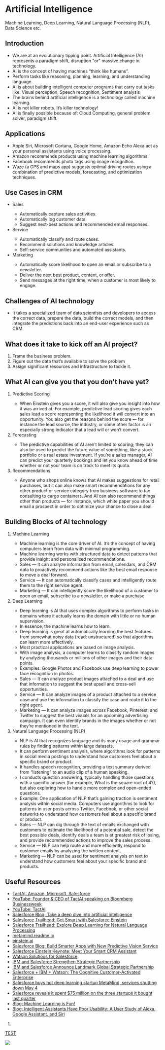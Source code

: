 # Artificial Intelligence

Machine Learning, Deep Learning, Natural Language Processing (NLP), Data Science etc.

## Introduction
<ul>
<li>We are at an evolutionary tipping point. Artificial Intelligence (AI) represents a paradigm shift, disruption "or" massive change in technology.</li>
<li>AI is the concept of having machines “think like humans”.</li>
<li>Perform tasks like reasoning, planning, learning, and understanding language.</li>
<li>AI is about building intelligent computer programs that carry out tasks like: Visual perception, Speech recognition, Sentiment analysis</li>  
<li>The brains behind artificial intelligence is a technology called machine learning.</li>
<li>AI is not killer robots. It’s killer technology!</li>
<li>AI is finally possible because of: Cloud Computing, general problem solver, paradigm shift.</li>
</ul>

## Applications
<ul>
<li>Apple Siri, Microsoft Cortana, Google Home, Amazon Echo Alexa act as your personal assistants using voice processing.</li>
<li>Amazon recommends products using machine learning algorithms.</li>
<li>Facebook recommends photo tags using image recognition.</li>
<li>Waze (a GPS and maps app) suggests optimal driving routes using a combination of predictive models, forecasting, and optimization techniques.</li>
</ul>

## Use Cases in CRM
<ul>

<li>Sales</li>
<ul>
<li>Automatically capture sales activities.</li>
<li>Automatically log customer data.</li>
<li>Suggest next-best actions and recommended email responses.</li>
</ul>

<li>Service</li>
<ul>
<li>Automatically classify and route cases.</li>
<li>Recommend solutions and knowledge articles.</li>
<li>Self-service communities and automated assistants.</li>
</ul>

<li>Marketing</li>
<ul>
<li>Automatically score likelihood to open an email or subscribe to a newsletter.</li>
<li>Deliver the next best product, content, or offer.</li>
<li>Send messages at the right time, when a customer is most likely to engage.</li>
</ul>

</ul>

## Challenges of AI technology
<ul>
<li>It takes a specialized team of data scientists and developers to access the correct data, prepare the data, build the correct models, and then integrate the predictions back into an end-user experience such as CRM.</li>
</ul>

## What does it take to kick off an AI project?
<ol type="1">
<li>Frame the business problem.</li>
<li>Figure out the data that’s available to solve the problem</li>
<li>Assign significant resources and infrastructure to tackle it.</li>
</ol>

## What AI can give you that you don't have yet?
<ol type="1">

<li>Predictive Scoring</li>
<ul>
<li>When Einstein gives you a score, it will also give you insight into how it was arrived at. For example, predictive lead scoring gives each sales lead a score representing the likelihood it will convert into an opportunity. You also get the reasons behind the score — for instance the lead source, the industry, or some other factor is an especially strong indicator that a lead will or won’t convert.</li>
</ul>

<li>Forecasting</li>
<ul>
<li>The predictive capabilities of AI aren’t limited to scoring; they can also be used to predict the future value of something, like a stock portfolio or a real estate investment. If you’re a sales manager, AI can predict your quarterly bookings and let you know ahead of time whether or not your team is on track to meet its quota.</li>
</ul>

<li>Recommendations</li>
<ul>
<li>Anyone who shops online knows that AI makes suggestions for retail purchases, but it can also make smart recommendations for any other product or service category from business software to tax consulting to cargo containers. And AI can also recommend things other than products — for instance, which white paper you should email a prospect in order to optimize your chance to close a deal.</li>
</ul>

</ol>

## Building Blocks of AI technology
<ol type="1">

<li>Machine Learning</li>
<ul>
<li>Machine learning is the core driver of AI. It’s the concept of having computers learn from data with minimal programming.</li>
<li>Machine learning works with structured data to detect patterns that provide insight and personalized recommendations.</li>
<li>Sales — It can analyze information from email, calendars, and CRM data to proactively recommend actions like the best email response to move a deal forward.</li>
<li>Service — It can automatically classify cases and intelligently route them to the right service agent.</li>
<li>Marketing — It can intelligently score the likelihood of a customer to open an email, subscribe to a newsletter, or make a purchase.</li>
</ul>

<li>Deep Learning</li>
<ul>
<li>Deep learning is AI that uses complex algorithms to perform tasks in domains where it actually learns the domain with little or no human supervision.</li>
<li>In essence, the machine learns how to learn.</li>
<li>Deep learning is great at automatically learning the best features from somewhat noisy data (read: unstructured) so that algorithms can learn more effectively.</li>
<li>Most practical applications are based on image analysis.</li>
<li>With image analysis, a computer learns to classify random images by analyzing thousands or millions of other images and their data points.</li>
<li>Examples: Google Photos and Facebook use deep learning to power face recognition in photos.</li>
<li>Sales — It can analyze product images attached to a deal and use that information to suggest the best upsell and cross-sell opportunities.</li>
<li>Service — It can analyze images of a product attached to a service case and use the information to classify the case and route it to the right agent.</li>
<li>Marketing — It can analyze images across Facebook, Pinterest, and Twitter to suggest the best visuals for an upcoming advertising campaign. It can even identify brands in the images whether or not they’re mentioned in the text.</li>
</ul>

<li>Natural Language Processing (NLP)</li>
<ul>
<li>NLP is AI that recognizes language and its many usage and grammar rules by finding patterns within large datasets.</li>
<li>It can perform sentiment analysis, where algorithms look for patterns in social media postings to understand how customers feel about a specific brand or product.</li>
<li>It handles speech recognition, providing a text summary derived from “listening” to an audio clip of a human speaking.</li>
<li>I conducts question answering, typically handling those questions with a specific answer (for example, What is the square root of 4?), but also exploring how to handle more complex and open-ended questions.</li>
<li>Example: One application of NLP that’s gaining traction is sentiment analysis within social media. Computers use algorithms to look for patterns in user posts across Twitter, Facebook, or other social networks to understand how customers feel about a specific brand or product.</li>
<li>Sales — NLP can dig through the text of emails exchanged with customers to estimate the likelihood of a potential sale, detect the best possible deals, identify deals a team is at greatest risk of losing, and provide recommended actions to improve the sales process.</li>
<li>Service — NLP can help route and more efficiently respond to customer emails by analyzing the written content.</li>
<li>Marketing — NLP can be used for sentiment analysis on text to understand how customers feel about your specific brand and products.</li>
</ul>

</ol>

## Useful Resources
<ul>

<li><a href="https://tact.ai/" target="_blank" alt="TactAI: Amazon, Microsoft, Salesforce">TactAI: Amazon, Microsoft, Salesforce</a></li>

<li><a href="https://www.youtube.com/watch?v=mbXGPJMFNAE" target="_blank" alt="YouTube: Founder & CEO of TactAI speaking on Bloomberg Businessweek">YouTube: Founder & CEO of TactAI speaking on Bloomberg Businessweek</a></li>

<li><a href="https://www.youtube.com/channel/UCbyiIf8hImU-I7zWl-i7OGw" target="_blank" alt="YouTube: TactAI">YouTube: TactAI</a></li>




<li><a href="https://www.salesforce.com/products/einstein/ai-deep-dive/" target="_blank" alt="Salesforce: Take a deep dive into artificial intelligence">Salesforce Blog: Take a deep dive into artificial intelligence</a></li>

<li><a href="https://trailhead.salesforce.com/content/learn/trails/get_smart_einstein" target="_blank" alt="Salesforce Trailhead: Get Smart with Salesforce Einstein">Salesforce Trailhead: Get Smart with Salesforce Einstein</a></li>

<li><a href="https://trailhead.salesforce.com/content/learn/trails/explore-deep-learning-for-nlp" target="_blank" alt="Salesforce Trailhead: Explore Deep Learning for Natural Language Processing">Salesforce Trailhead: Explore Deep Learning for Natural Language Processing</a></li>

<li><a href="https://metamind.readme.io/" target="_blank" alt="metamind.readme.io">metamind.readme.io</a></li>

<li><a href="https://einstein.ai/" target="_blank" alt="einstein.ai">einstein.ai</a></li>

<li><a href="https://developer.salesforce.com/events/webinars/predictivevisionservice?d=7010M000001y9mg" target="_blank" alt="Salesforce Blog: Build Smarter Apps with New Predictive Vision Service">Salesforce Blog: Build Smarter Apps with New Predictive Vision Service</a></li>

<li><a href="https://www.salesforce.com/video/3379030/" target="_blank" alt="Salesforce Einstein Keynote: Meet Your Smart CRM Assistant">Salesforce Einstein Keynote: Meet Your Smart CRM Assistant</a></li>




<li><a href="https://www.ibm.com/watson/ibm-salesforce/" target="_blank" alt="Watson Solutions for Salesforce">Watson Solutions for Salesforce</a></li>

<li><a href="https://www.salesforce.com/campaign/ibm/" target="_blank" alt="IBM and Salesforce Strengthen Strategic Partnership">IBM and Salesforce Strengthen Strategic Partnership</a></li>

<li><a href="https://www.salesforce.com/blog/2017/03/ibm-salesforce-strategic-partnership" target="_blank" alt="IBM and Salesforce Announce Landmark Global Strategic Partnership">IBM and Salesforce Announce Landmark Global Strategic Partnership</a></li>

<li><a href="https://www.salesforce.com/video/195071/" target="_blank" alt="Salesforce + IBM + Watson: The Cognitive Customer-Activated Enterprise">Salesforce + IBM + Watson: The Cognitive Customer-Activated Enterprise</a></li>




<li><a href="https://venturebeat.com/2016/04/04/salesforce-buys-hot-deep-learning-startup-metamind-services-shutting-down-may-4/" target="_blank" alt="Salesforce buys hot deep learning startup MetaMind, services shutting down May 4">Salesforce buys hot deep learning startup MetaMind, services shutting down May 4</a></li>

<li><a href="https://www.businessinsider.com/salesforce-spent-75-million-on-acquisitions-in-q2-2016-5?r=US&IR=T" target="_blank" alt="Salesforce reveals it spent $75 million on the three startups it bought last quarter">Salesforce reveals it spent $75 million on the three startups it bought last quarter</a></li>




<li><a href="https://medium.com/@ageitgey/machine-learning-is-fun-80ea3ec3c471" target="_blank" alt="Blog: Machine Learning is Fun!">Blog: Machine Learning is Fun!</a></li>

<li><a href="https://www.nngroup.com/articles/intelligent-assistant-usability/" target="_blank" alt="Blog: Intelligent Assistants Have Poor Usability: A User Study of Alexa, Google Assistant, and Siri">Blog: Intelligent Assistants Have Poor Usability: A User Study of Alexa, Google Assistant, and Siri</a></li>

</ul>

<ol type="1">
<li></li>
</ol>

<a href="" target="_blank" alt="TEST">TEST</a>

<img src="supportedimages/SubscriptionChannels.png"/>
